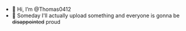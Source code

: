 - 👋 Hi, I’m @Thomas0412
- 👀 Someday I'll actually upload something and everyone is gonna be ~~disappointed~~ proud

<!---
Thomas0412/Thomas0412 is a ✨ special ✨ repository because its `README.md` (this file) appears on your GitHub profile.
You can click the Preview link to take a look at your changes.
--->
